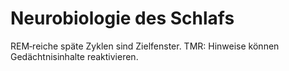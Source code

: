 # Neurobiologie des Schlafs

REM‑reiche späte Zyklen sind Zielfenster. TMR: Hinweise können Gedächtnisinhalte reaktivieren.